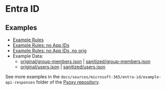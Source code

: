 # Entra ID

## Examples

- [Example Rules](entra-id.yaml)
- [Example Rules: no App IDs](entra-id_no-app-ids.yaml)
- [Example Rules: no App IDs, no orig](entra-id_no-app-ids_no-orig.yaml)
- Example Data:
  - [original/group-members.json](example-api-responses/original/group-members.json) |
    [sanitized/group-members.json](example-api-responses/sanitized/group-members.json)
  - [original/users.json](example-api-responses/original/users.json) |
    [sanitized/users.json](example-api-responses/sanitized/users.json)

See more examples in the `docs/sources/microsoft-365/entra-id/example-api-responses` folder
of the [Psoxy repository](https://github.com/Worklytics/psoxy).
